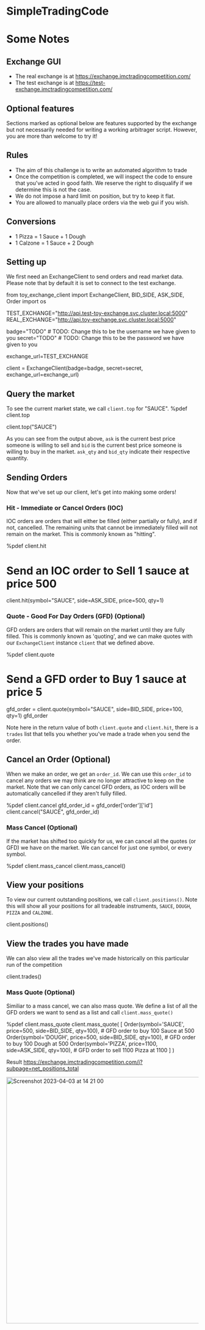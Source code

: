 # SimpleTradingCode

# Some Notes
## Exchange GUI
- The real exchange is at https://exchange.imctradingcompetition.com/
- The test exchange is at https://test-exchange.imctradingcompetition.com/

## Optional features
Sections marked as optional below are features supported by the exchange but not necessarily needed for writing a working arbitrager script. However, you are more than welcome to try it!



## Rules
- The aim of this challenge is to write an automated algorithm to trade
- Once the competition is completed, we will inspect the code to ensure that you've acted in good faith. We reserve the right to disqualify if we determine this is not the case.
- We do not impose a hard limit on position, but try to keep it flat.
- You are allowed to manually place orders via the web gui if you wish.



## Conversions
- 1 Pizza = 1 Sauce + 1 Dough
- 1 Calzone = 1 Sauce + 2 Dough



## Setting up
We first need an ExchangeClient to send orders and read market data. Please note that by default it is set to connect to the test exchange.

from toy_exchange_client import ExchangeClient, BID_SIDE, ASK_SIDE, Order
import os

TEST_EXCHANGE="http://api.test-toy-exchange.svc.cluster.local:5000"
REAL_EXCHANGE="http://api.toy-exchange.svc.cluster.local:5000"

badge="TODO" # TODO: Change this to be the username we have given to you
secret="TODO" # TODO: Change this to be the password we have given to you

exchange_url=TEST_EXCHANGE

client = ExchangeClient(badge=badge, secret=secret, exchange_url=exchange_url)



## Query the market
To see the current market state, we call `client.top` for "SAUCE".
%pdef client.top

client.top("SAUCE")

As you can see from the output above, `ask` is the current best price someone is willing to sell and `bid` is the current best price someone is willing to buy in the market. `ask_qty` and `bid_qty` indicate their respective quantity.



## Sending Orders
Now that we've set up our client, let's get into making some orders!
### Hit - Immediate or Cancel Orders (IOC)

IOC orders are orders that will either be filled (either partially or fully), and if not, cancelled. The remaining units that cannot be immediately filled will not remain on the market. This is commonly known as "hitting".

%pdef client.hit
# Send an IOC order to Sell 1 sauce at price 500
client.hit(symbol="SAUCE", side=ASK_SIDE, price=500, qty=1)



### Quote - Good For Day Orders (GFD) (Optional)
GFD orders are orders that will remain on the market until they are fully filled. This is commonly known as 'quoting', and we can make quotes with our `ExchangeClient` instance `client` that we defined above.

%pdef client.quote
# Send a GFD order to Buy 1 sauce at price 5
gfd_order = client.quote(symbol="SAUCE", side=BID_SIDE, price=100, qty=1)
gfd_order

Note here in the return value of both `client.quote` and `client.hit`, there is a `trades` list that tells you whether you've made a trade when you send the order.



## Cancel an Order (Optional)

When we make an order, we get an `order_id`. We can use this `order_id` to cancel any orders we may think are no longer attractive to keep on the market. Note that we can only cancel GFD orders, as IOC orders will be automatically cancelled if they aren't fully filled.

%pdef client.cancel
gfd_order_id = gfd_order['order']['id']
client.cancel("SAUCE", gfd_order_id)



### Mass Cancel (Optional)

If the market has shifted too quickly for us, we can cancel all the quotes (or GFD) we have on the market. We can cancel for just one symbol, or every symbol.

%pdef client.mass_cancel
client.mass_cancel()



## View your positions

To view our current outstanding positions, we call `client.positions()`. Note this will show all your positions for all tradeable instruments, `SAUCE`, `DOUGH`, `PIZZA` and `CALZONE`. 

client.positions()



## View the trades you have made

We can also view all the trades we've made historically on this particular run of the competition

client.trades()



### Mass Quote (Optional)

Similiar to a mass cancel, we can also mass quote. We define a list of all the GFD orders we want to send as a list and call `client.mass_quote()`

%pdef client.mass_quote
client.mass_quote( 
    [
        Order(symbol='SAUCE', price=500, side=BID_SIDE, qty=100), # GFD order to buy 100 Sauce at 500
        Order(symbol='DOUGH', price=500, side=BID_SIDE, qty=100), # GFD order to buy 100 Dough at 500
        Order(symbol='PIZZA', price=1100, side=ASK_SIDE, qty=100), # GFD order to sell 1100 Pizza at 1100
    ]
)


Result
https://exchange.imctradingcompetition.com/j?subpage=net_positions_total

<img width="646" alt="Screenshot 2023-04-03 at 14 21 00" src="https://user-images.githubusercontent.com/127374462/229410783-39d096a8-adbb-46fc-914d-0e72ddf04226.png">


